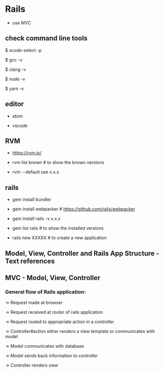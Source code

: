 # Rails

- use MVC



## check command line tools

$ xcode-select -p

$ gcc -v

$ clang -v

$ node -v

$ yarn -v

## editor

- atom

- vscode

## RVM

- https://rvm.io/

- rvm list known # to show the known versions

- rvm --default use x.x.x

## rails

- gem install bundler

- gem install webpacker   # https://github.com/rails/webpacker

- gem install rails -v x.x.x

- gem list rails # to show the installed versions


- rails new XXXXX # to create a new application


## Model, View, Controller and Rails App Structure - Text references
## MVC - Model, View, Controller

### General flow of Rails application:

-> Request made at browser

-> Request received at router of rails application

-> Request routed to appropriate action in a controller

-> Controller#action either renders a view template or communicates with model

-> Model communicates with database

-> Model sends back information to controller

-> Controller renders view